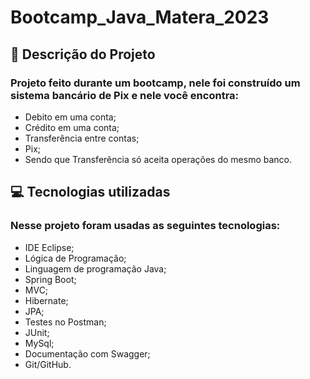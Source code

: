# Bootcamp_Java_Matera_2023

<h2>📌 Descrição do Projeto </h2>
<h3>Projeto feito durante um bootcamp, nele foi construído um sistema bancário de Pix e nele você encontra: </h3>

- Debito em uma conta;
- Crédito em uma conta;
- Transferência entre contas;
- Pix;
- Sendo que Transferência só aceita operações do mesmo banco.

<h2>💻 Tecnologias utilizadas </h2>
<h3>Nesse projeto foram usadas as seguintes tecnologias: </h3>

- IDE Eclipse;
- Lógica de Programação;
- Linguagem de programação Java;
- Spring Boot;
- MVC;
- Hibernate;
- JPA;
- Testes no Postman;
- JUnit;
- MySql;
- Documentação com Swagger;
- Git/GitHub.
